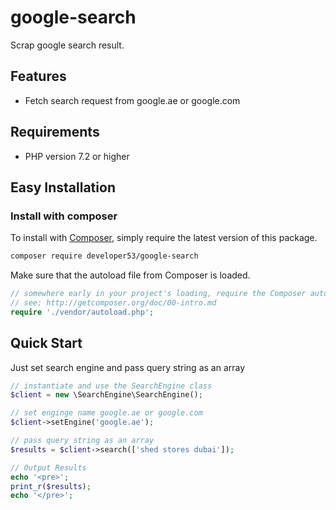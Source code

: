 # google-search
Scrap google search result.

## Features

 * Fetch search request from google.ae or google.com

 ## Requirements

 * PHP version 7.2 or higher

 ## Easy Installation

### Install with composer

To install with [Composer](https://getcomposer.org/), simply require the
latest version of this package.

```bash
composer require developer53/google-search
```

Make sure that the autoload file from Composer is loaded.

```php
// somewhere early in your project's loading, require the Composer autoloader
// see: http://getcomposer.org/doc/00-intro.md
require './vendor/autoload.php';

```

## Quick Start

Just set search engine and pass query string as an array

```php
// instantiate and use the SearchEngine class
$client = new \SearchEngine\SearchEngine();

// set enginge name google.ae or google.com
$client->setEngine('google.ae');

// pass query string as an array
$results = $client->search(['shed stores dubai']);

// Output Results
echo '<pre>';
print_r($results);
echo '</pre>';
